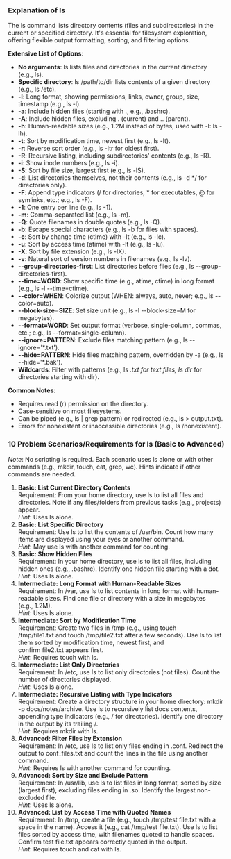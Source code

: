 ### Explanation of ls

The ls command lists directory contents (files and subdirectories) in the current or specified directory. It's essential for filesystem exploration, offering flexible output formatting, sorting, and filtering options.

**Extensive List of Options**:

-   **No arguments**: ls lists files and directories in the current directory (e.g., ls).
-   **Specific directory**: ls /path/to/dir lists contents of a given directory (e.g., ls /etc).
-   **-l**: Long format, showing permissions, links, owner, group, size, timestamp (e.g., ls -l).
-   **-a**: Include hidden files (starting with ., e.g., .bashrc).
-   **-A**: Include hidden files, excluding . (current) and .. (parent).
-   **-h**: Human-readable sizes (e.g., 1.2M instead of bytes, used with -l: ls -lh).
-   **-t**: Sort by modification time, newest first (e.g., ls -lt).
-   **-r**: Reverse sort order (e.g., ls -ltr for oldest first).
-   **-R**: Recursive listing, including subdirectories' contents (e.g., ls -R).
-   **-i**: Show inode numbers (e.g., ls -i).
-   **-S**: Sort by file size, largest first (e.g., ls -lS).
-   **-d**: List directories themselves, not their contents (e.g., ls -d */ for directories only).
-   **-F**: Append type indicators (/ for directories, * for executables, @ for symlinks, etc.; e.g., ls -F).
-   **-1**: One entry per line (e.g., ls -1).
-   **-m**: Comma-separated list (e.g., ls -m).
-   **-Q**: Quote filenames in double quotes (e.g., ls -Q).
-   **-b**: Escape special characters (e.g., ls -b for files with spaces).
-   **-c**: Sort by change time (ctime) with -lt (e.g., ls -lc).
-   **-u**: Sort by access time (atime) with -lt (e.g., ls -lu).
-   **-X**: Sort by file extension (e.g., ls -lX).
-   **-v**: Natural sort of version numbers in filenames (e.g., ls -lv).
-   **--group-directories-first**: List directories before files (e.g., ls --group-directories-first).
-   **--time=WORD**: Show specific time (e.g., atime, ctime) in long format (e.g., ls -l --time=ctime).
-   **--color=WHEN**: Colorize output (WHEN: always, auto, never; e.g., ls --color=auto).
-   **--block-size=SIZE**: Set size unit (e.g., ls -l --block-size=M for megabytes).
-   **--format=WORD**: Set output format (verbose, single-column, commas, etc.; e.g., ls --format=single-column).
-   **--ignore=PATTERN**: Exclude files matching pattern (e.g., ls --ignore='*.txt').
-   **--hide=PATTERN**: Hide files matching pattern, overridden by -a (e.g., ls --hide='*.bak').
-   **Wildcards**: Filter with patterns (e.g., ls *.txt for text files, ls dir* for directories starting with dir).

**Common Notes**:

-   Requires read (r) permission on the directory.
-   Case-sensitive on most filesystems.
-   Can be piped (e.g., ls | grep pattern) or redirected (e.g., ls > output.txt).
-   Errors for nonexistent or inaccessible directories (e.g., ls /nonexistent).

### 10 Problem Scenarios/Requirements for ls (Basic to Advanced)

*Note*: No scripting is required. Each scenario uses ls alone or with other commands (e.g., mkdir, touch, cat, grep, wc). Hints indicate if other commands are needed.

1.  **Basic: List Current Directory Contents**\
    Requirement: From your home directory, use ls to list all files and directories. Note if any files/folders from previous tasks (e.g., projects) appear.\
    *Hint*: Uses ls alone.
2.  **Basic: List Specific Directory**\
    Requirement: Use ls to list the contents of /usr/bin. Count how many items are displayed using your eyes or another command.\
    *Hint*: May use ls with another command for counting.
3.  **Basic: Show Hidden Files**\
    Requirement: In your home directory, use ls to list all files, including hidden ones (e.g., .bashrc). Identify one hidden file starting with a dot.\
    *Hint*: Uses ls alone.
4.  **Intermediate: Long Format with Human-Readable Sizes**\
    Requirement: In /var, use ls to list contents in long format with human-readable sizes. Find one file or directory with a size in megabytes (e.g., 1.2M).\
    *Hint*: Uses ls alone.
5.  **Intermediate: Sort by Modification Time**\
    Requirement: Create two files in /tmp (e.g., using touch /tmp/file1.txt and touch /tmp/file2.txt after a few seconds). Use ls to list them sorted by modification time, newest first, and confirm file2.txt appears first.\
    *Hint*: Requires touch with ls.
6.  **Intermediate: List Only Directories**\
    Requirement: In /etc, use ls to list only directories (not files). Count the number of directories displayed.\
    *Hint*: Uses ls alone.
7.  **Intermediate: Recursive Listing with Type Indicators**\
    Requirement: Create a directory structure in your home directory: mkdir -p docs/notes/archive. Use ls to recursively list docs contents, appending type indicators (e.g., / for directories). Identify one directory in the output by its trailing /.\
    *Hint*: Requires mkdir with ls.
8.  **Advanced: Filter Files by Extension**\
    Requirement: In /etc, use ls to list only files ending in .conf. Redirect the output to conf_files.txt and count the lines in the file using another command.\
    *Hint*: Requires ls with another command for counting.
9.  **Advanced: Sort by Size and Exclude Pattern**\
    Requirement: In /usr/lib, use ls to list files in long format, sorted by size (largest first), excluding files ending in .so. Identify the largest non-excluded file.\
    *Hint*: Uses ls alone.
10. **Advanced: List by Access Time with Quoted Names**\
    Requirement: In /tmp, create a file (e.g., touch /tmp/test file.txt with a space in the name). Access it (e.g., cat /tmp/test file.txt). Use ls to list files sorted by access time, with filenames quoted to handle spaces. Confirm test file.txt appears correctly quoted in the output.\
    *Hint*: Requires touch and cat with ls.